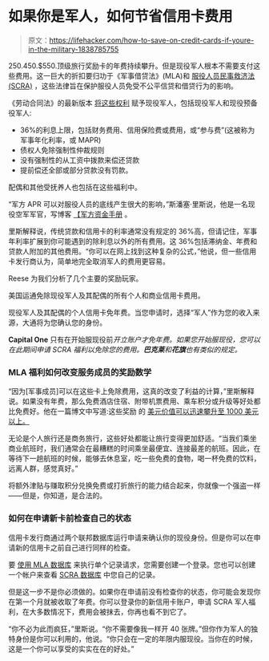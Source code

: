 # 如果你是军人，如何节省信用卡费用

> 原文：<https://lifehacker.com/how-to-save-on-credit-cards-if-youre-in-the-military-1838785755>

$250.$450.$550.顶级旅行奖励卡的年费持续攀升。但是现役军人根本不需要支付这些费用。这一巨大的折扣要归功于《军事借贷法》(MLA)和 [服役人员民事救济法(SCRA)](https://www.consumerfinance.gov/ask-cfpb/when-am-i-covered-by-the-servicemembers-civil-relief-act-scra-en-2086/) ，这些法律旨在保护服役人员免受不公平信贷和借贷行为的影响。



《劳动合同法》的最新版本 [将这些权利](https://www.consumerfinance.gov/ask-cfpb/what-are-my-rights-under-the-military-lending-act-en-1783/) 赋予现役军人，包括现役军人和现役预备役军人:

*   36%的利息上限，包括财务费用、信用保险费或费用，或“参与费”(这被称为军事年化利率，或 MAPR)
*   债权人免除强制性仲裁规则
*   没有强制性的从工资中拨款来偿还贷款
*   提前偿还全部或部分贷款没有罚款。

配偶和其他受抚养人也包括在这些福利中。

“军方 APR 可以对服役人员的底线产生很大的影响，”斯潘塞·里斯说，他是一名现役空军军官，写博客 [【军方资金手册](https://militarymoneymanual.com) 。

里斯解释说，传统贷款和信用卡的利率通常没有规定的 36%高，但请记住，军事年利率扩展到你可能遇到的除利息以外的所有费用。这 36%包括滞纳金、年费和贷款人附加的其他费用。“你可以在网上找到这种复杂的公式，”他说，但一些信用卡发行商认为，简单地完全取消军人的费用更容易。

Reese 为我们分析了几个主要的奖励玩家。

美国运通免除现役军人及其配偶的所有个人和商业信用卡费用。

现役军人及其配偶的个人信用卡免年费。当您申请时，选择“军人”作为您的收入来源，大通将为您确认您的身份。

**Capital One** 只有在开始服现役前*开立账户才免年费。如果您开始服现役，您可以在此期间申请 SCRA 福利以免除您的费用。**巴克莱**和**花旗**也有类似的规定。*

### MLA 福利如何改变服务成员的奖励数学

“因为[军事成员]可以在这些卡上免除费用，这真的改变了利益的计算，”里斯解释说。如果没有年费，那么免费酒店住宿、附带机票费用、乘车积分或升级等好处都比免费好。他在一篇博文中写道:这些奖励 的 [美元价值可以迅速攀升至 1000 美元以上。](https://militarymoneymanual.com/chase-active-duty-military-credit-cards/)

无论是个人旅行还是商务旅行，这些好处都能让旅行变得更加舒适。“当我们乘坐商业航班时，我们通常会在最糟糕的时间乘坐最便宜、连接最差的航班。因此，在等待下一趟航班的时候，能够去休息室，吃一些免费的食物，喝一杯免费的饮料，远离人群，感觉真好。”

将额外津贴与赚取积分兑换免费或打折旅行的能力结合起来，你就像一个强盗一样——但是，你知道，是合法的。

### 如何在申请新卡前检查自己的状态

信用卡发行商通过两个联邦数据库运行申请来确认你的现役身份。但是你可以在申请新的信用卡之前自己进行同样的检查。

要 [使用 MLA 数据库](https://mla.dmdc.osd.mil/mla/#/home) 来执行单个记录请求，您需要创建一个登录。您也可以创建一个帐户来查看 [SCRA 数据库](https://scra.dmdc.osd.mil/scra/#/home) 中您自己的记录。

但是这一步不是你必须做的。如果你在申请前没有检查你的状态，你可能会发现你在第一个月就被收取了年费。你可以登录你的新信用卡账户，申请 SCRA 军人福利，在大多数情况下，费用会被抹去，你再也看不到它了。

“你不必为此而疯狂，”里斯说。“你不需要像我一样开 40 张牌。”但你作为军人的独特身份是你可以利用的，他说。“你只会在一定的年限内服现役。当你在的时候，这是一个你可以享受的实实在在的好处。”